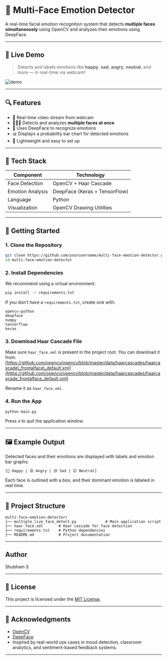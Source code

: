 # 👥 Multi-Face Emotion Detector

A real-time facial emotion recognition system that detects **multiple faces simultaneously** using OpenCV and analyzes their emotions using DeepFace.

---

## 📸 Live Demo

> Detects and labels emotions like **happy**, **sad**, **angry**, **neutral**, and more — in real-time via webcam!

![demo](screenshots/demo.gif) <!-- Optional: Add a GIF or image -->

---

## 🔍 Features

- 🎥 Real-time video stream from webcam
- 👨‍👩‍👧 Detects and analyzes **multiple faces at once**
- 🧠 Uses DeepFace to recognize emotions
- 📊 Displays a probability bar chart for detected emotions
- 🧱 Lightweight and easy to set up

---

## 🧠 Tech Stack

| Component  | Technology      |
|------------|-----------------|
| Face Detection | OpenCV + Haar Cascade |
| Emotion Analysis | DeepFace (Keras + TensorFlow) |
| Language | Python |
| Visualization | OpenCV Drawing Utilities |

---

## 🚀 Getting Started

### 1. Clone the Repository

```bash
git clone https://github.com/yourusername/multi-face-emotion-detector.git
cd multi-face-emotion-detector
````

### 2. Install Dependencies

We recommend using a virtual environment.

```bash
pip install -r requirements.txt
```

If you don’t have a `requirements.txt`, create one with:

```
opencv-python
deepface
numpy
tensorflow
keras
```

### 3. Download Haar Cascade File

Make sure `haar_face.xml` is present in the project root. You can download it from:
[https://github.com/opencv/opencv/blob/master/data/haarcascades/haarcascade\_frontalface\_default.xml](https://github.com/opencv/opencv/blob/master/data/haarcascades/haarcascade_frontalface_default.xml)

Rename it as `haar_face.xml`.

### 4. Run the App

```bash
python main.py
```

Press `d` to quit the application window.

---

## 🖼️ Example Output

Detected faces and their emotions are displayed with labels and emotion bar graphs:

```
[🙂 Happy | 😡 Angry | 😢 Sad | 😐 Neutral]
```

Each face is outlined with a box, and their dominant emotion is labeled in real time.

---

## 📁 Project Structure

```
multi-face-emotion-detector/
├── multiple_live_face_detect.py             # Main application script
├── haar_face.xml       # Haar cascade for face detection
├── requirements.txt    # Python dependencies
├── README.md           # Project documentation
```

---

## Author
Shubham S 


---

## 📄 License

This project is licensed under the [MIT License](LICENSE).

---

## 💬 Acknowledgments

* [OpenCV](https://opencv.org/)
* [DeepFace](https://github.com/serengil/deepface)
* Inspired by real-world use cases in mood detection, classroom analytics, and sentiment-based feedback systems.

---



